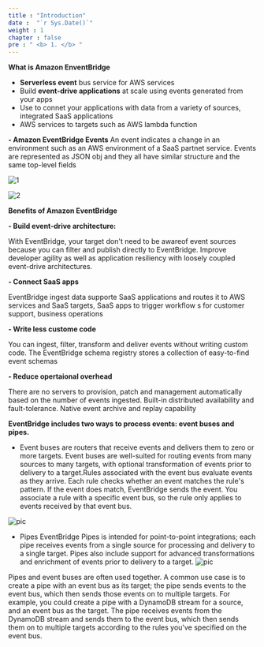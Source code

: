 ```yaml
---
title : "Introduction"
date :  "`r Sys.Date()`" 
weight : 1 
chapter : false
pre : " <b> 1. </b> "
---
```

**What is Amazon EnventBridge**

- **Serverless event** bus service for AWS services
- Build **event-drive applications** at scale using events generated from your apps
- Use to connet your applications with data from a variety of sources, integrated SaaS applications
- AWS services to targets such as AWS lambda function

**- Amazon EventBridge Events**
An event indicates a change in an environment such as an AWS environment of a SaaS partnet service. Events are represented as JSON obj and they all have similar structure and the same top-level fields


![1](/FCJ2024-Mission2/images/eventbridge-content-filtering-1.png)

![2](/FCJ2024-Mission2/images/eventbridge.png)

**Benefits of Amazon EventBridge**

**- Build event-drive architecture:** 

With EventBridge, your target don't need to be awareof event sources because you can filter and publish directly to EventBridge. Improve developer agility as well as application resiliency with loosely coupled event-drive architectures.

**- Connect SaaS apps**

EventBridge ingest data supporte SaaS applications and routes it to AWS services and SaaS targets, SaaS apps to trigger workflow s for customer support, business operations

**- Write less custome code**

You can ingest, filter, transform and deliver events without writing custom code. The EventBridge schema registry stores a collection of easy-to-find event schemas

**- Reduce opertaional overhead**

There are no servers to provision, patch and management automatically based on the number of events ingested. Built-in distributed availability and fault-tolerance. Native event archive and replay capability


**EventBridge includes two ways to process events: event buses and pipes.**

- Event buses are routers that receive events and delivers them to zero or more targets. Event buses are well-suited for routing events from many sources to many targets, with optional transformation of events prior to delivery to a target.Rules associated with the event bus evaluate events as they arrive. Each rule checks whether an event matches the rule's pattern. If the event does match, EventBridge sends the event. You associate a rule with a specific event bus, so the rule only applies to events received by that event bus.

![pic](/FCJ2024-Mission2/images/eventbus.png)

- Pipes EventBridge Pipes is intended for point-to-point integrations; each pipe receives events from a single source for processing and delivery to a single target. Pipes also include support for advanced transformations and enrichment of events prior to delivery to a target.
![pic](/FCJ2024-Mission2/images/eventpipe.png)

Pipes and event buses are often used together. A common use case is to create a pipe with an event bus as its target; the pipe sends events to the event bus, which then sends those events on to multiple targets. For example, you could create a pipe with a DynamoDB stream for a source, and an event bus as the target. The pipe receives events from the DynamoDB stream and sends them to the event bus, which then sends them on to multiple targets according to the rules you've specified on the event bus.